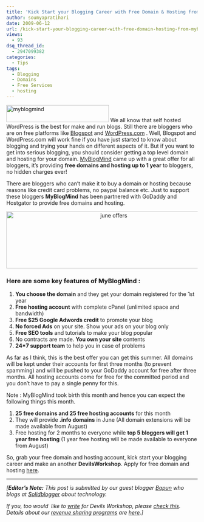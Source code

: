 ```yaml
---
title: 'Kick Start your Blogging Career with Free Domain & Hosting from MyBlogMind'
author: soumyapratihari
date: 2009-06-12
url: /kick-start-your-blogging-career-with-free-domain-hosting-from-myblogmind/
views:
  - 93
dsq_thread_id:
  - 2947099382
categories:
  - Tips
tags:
  - Blogging
  - Domains
  - Free Services
  - hosting
---
```

<img class="size-full wp-image-10559 alignright" src="http://cdn.devilsworkshop.org/files/2009/06/myblogmind.gif" alt="myblogmind" width="270" height="45" /> We all know that self hosted WordPress is the best for make and run blogs. Still there are bloggers who are on free platforms like <a href="http://www.blogger.com" onclick="_gaq.push(['_trackEvent', 'outbound-article', 'http://www.blogger.com', 'Blogspot']);" >Blogspot</a> and <a href="http://www.wordpress.com" onclick="_gaq.push(['_trackEvent', 'outbound-article', 'http://www.wordpress.com', 'WordPress.com']);" >WordPress.com</a> . Well, Blogspot and WordPress.com will work fine if you have just started to know about blogging and trying your hands on different aspects of it. But if you want to get into serious blogging, you should consider getting a top level domain and hosting for your domain. <a href="http://www.myblogmind.com" onclick="_gaq.push(['_trackEvent', 'outbound-article', 'http://www.myblogmind.com', 'MyBlogMind']);" >MyBlogMind</a> came up with a great offer for all bloggers, it&#8217;s providing **free domains and hosting up to 1 year** to bloggers, no hidden charges ever!

There are bloggers who can&#8217;t make it to buy a domain or hosting because reasons like credit card problems, no paypal balance etc. Just to support these bloggers **MyBlogMind** has been partnered with GoDaddy and Hostgator to provide free domains and hosting.

<p style="text-align: center">
  <img class="aligncenter size-full wp-image-10571" src="http://cdn.devilsworkshop.org/files/2009/06/june-offers.png" alt="june offers" width="550" height="150" />
</p>

### Here are some key features of MyBlogMind :

  1. **You choose the domain** and they get your domain registered for the 1st year
  2. **Free hosting account** with complete cPanel (unlimited space and bandwidth)
  3. **Free $25 Google Adwords credit** to promote your blog
  4. **No forced Ads** on your site. Show your ads on your blog only
  5. **Free SEO tools** and tutorials to make your blog popular
  6. No contracts are made. **You own your site** contents
  7. **24*7 support team** to help you in case of problems

As far as I think, this is the best offer you can get this summer. All domains will be kept under their accounts for first three months (to prevent spamming) and will be pushed to your GoDaddy account for free after three months. All hosting accounts come for free for the committed period and you don&#8217;t have to pay a single penny for this.

Note : MyBlogMind took birth this month and hence you can expect the following things this month.

  1. **25 free domains and 25 free hosting accounts** for this month
  2. They will provide **.info domains** in June (All domain extensions will be made available from August)
  3. Free hosting for 2 months to everyone while **top 5 bloggers will get 1 year free hosting** (1 year free hosting will be made available to everyone from August)

So, grab your free domain and hosting account, kick start your blogging career and make an another **DevilsWorkshop**. Apply for free domain and hosting <a href="http://www.myblogmind.com" onclick="_gaq.push(['_trackEvent', 'outbound-article', 'http://www.myblogmind.com', 'here']);" >here</a>.

* * *

*[**Editor&#8217;s Note:** This post is submitted by our guest blogger <a href="http://www.solidblogger.com/about" onclick="_gaq.push(['_trackEvent', 'outbound-article', 'http://www.solidblogger.com/about', 'Bapun']);" >Bapun</a> who blogs at <a href="http://www.solidblogger.com/" onclick="_gaq.push(['_trackEvent', 'outbound-article', 'http://www.solidblogger.com/', 'Solidblogger']);" >Solidblogger</a> about technology.*</p> 

*If you, too would  like to [write][1] for Devils Workshop, please [check this][1]. Details about our [revenue sharing programs][1] are [here][1].]*

 [1]: http://devilsworkshop.org/join-dw/

